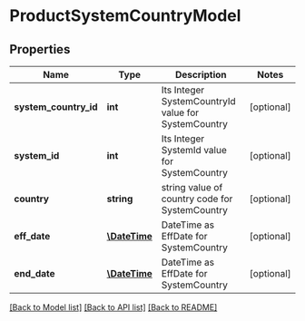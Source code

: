 # ProductSystemCountryModel

## Properties
Name | Type | Description | Notes
------------ | ------------- | ------------- | -------------
**system_country_id** | **int** | Its Integer SystemCountryId value for SystemCountry | [optional] 
**system_id** | **int** | Its Integer SystemId value for SystemCountry | [optional] 
**country** | **string** | string value of country code for SystemCountry | [optional] 
**eff_date** | [**\DateTime**](\DateTime.md) | DateTime as EffDate for SystemCountry | [optional] 
**end_date** | [**\DateTime**](\DateTime.md) | DateTime as EffDate for SystemCountry | [optional] 

[[Back to Model list]](../README.md#documentation-for-models) [[Back to API list]](../README.md#documentation-for-api-endpoints) [[Back to README]](../README.md)



